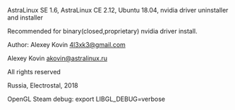 AstraLinux SE 1.6, AstraLinux CE 2.12, Ubuntu 18.04, nvidia driver uninstaller and installer

Recommended for binary(closed,proprietary) nvidia driver install.

Author: 
Alexey Kovin <4l3xk3@gmail.com>

Alexey Kovin <akovin@astralinux.ru>

All rights reserved

Russia, Electrostal, 2018

OpenGL Steam debug:
export LIBGL_DEBUG=verbose


